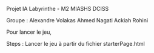 Projet IA Labyrinthe  - M2 MIASHS DCISS 

Groupe : 
Alexandre Volakas
Ahmed Nagati 
Ackiah Rohini 



Pour lancer le jeu, 

Steps : 
Lancer le jeu à partir du fichier starterPage.html
